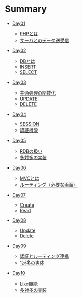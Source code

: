 # Summary

- [Day01](./day01/readme.md)
  - [PHPとは]()
  - [サーバとのデータ送受信]()

- [Day02](./day02/readme.md)
  - [DBとは]()
  - [INSERT]()
  - [SELECT]()

- [Day03](./day03/readme.md)
  - [共通処理の関数化]()
  - [UPDATE]()
  - [DELETE]()

- [Day04](./day04/readme.md)
  - [SESSION]()
  - [認証機能]()

- [Day05](./day05/readme.md)
  - [RDBの扱い]()
  - [多対多の実装]()

- [Day06](./day06/readme.md)
  - [MVCとは]()
  - [ルーティング（必要な画面）]()

- [Day07](./day07/readme.md)
  - [Create]()
  - [Read]()

- [Day08](./day08/readme.md)
  - [Update]()
  - [Delete]()

- [Day09](./day09/readme.md)
  - [認証とルーティング連携]()
  - [1対多の実装]()

- [Day10](./day10/readme.md)
  - [Like機能]()
  - [多対多の実装]()

